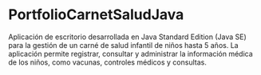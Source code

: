 # PortfolioCarnetSaludJava
Aplicación de escritorio desarrollada en Java Standard Edition (Java SE) para la gestión de un carné de salud infantil de niños hasta 5 años. La aplicación permite registrar, consultar y administrar la información médica de los niños, como vacunas, controles médicos y consultas.  
